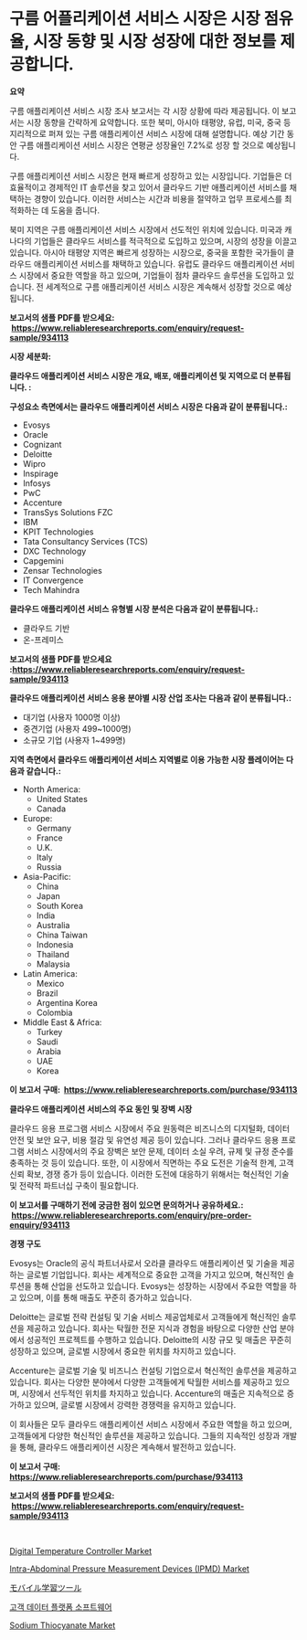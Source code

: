 <p><h1>구름 어플리케이션 서비스 시장은 시장 점유율, 시장 동향 및 시장 성장에 대한 정보를 제공합니다.</h1></p><p><strong>요약</strong></p>
<p><p>구름 애플리케이션 서비스 시장 조사 보고서는 각 시장 상황에 따라 제공됩니다. 이 보고서는 시장 동향을 간략하게 요약합니다. 또한 북미, 아시아 태평양, 유럽, 미국, 중국 등 지리적으로 퍼져 있는 구름 애플리케이션 서비스 시장에 대해 설명합니다. 예상 기간 동안 구름 애플리케이션 서비스 시장은 연평균 성장율인 7.2%로 성장 할 것으로 예상됩니다.</p><p>구름 애플리케이션 서비스 시장은 현재 빠르게 성장하고 있는 시장입니다. 기업들은 더 효율적이고 경제적인 IT 솔루션을 찾고 있어서 클라우드 기반 애플리케이션 서비스를 채택하는 경향이 있습니다. 이러한 서비스는 시간과 비용을 절약하고 업무 프로세스를 최적화하는 데 도움을 줍니다.</p><p>북미 지역은 구름 애플리케이션 서비스 시장에서 선도적인 위치에 있습니다. 미국과 캐나다의 기업들은 클라우드 서비스를 적극적으로 도입하고 있으며, 시장의 성장을 이끌고 있습니다. 아시아 태평양 지역은 빠르게 성장하는 시장으로, 중국을 포함한 국가들이 클라우드 애플리케이션 서비스를 채택하고 있습니다. 유럽도 클라우드 애플리케이션 서비스 시장에서 중요한 역할을 하고 있으며, 기업들이 점차 클라우드 솔루션을 도입하고 있습니다. 전 세계적으로 구름 애플리케이션 서비스 시장은 계속해서 성장할 것으로 예상됩니다.</p></p>
<p><strong>보고서의 샘플 PDF를 받으세요: &nbsp;<a href="https://www.reliableresearchreports.com/enquiry/request-sample/934113">https://www.reliableresearchreports.com/enquiry/request-sample/934113</a></strong></p>
<p><strong>시장 세분화:</strong></p>
<p><strong> 클라우드 애플리케이션 서비스 시장은 개요, 배포, 애플리케이션 및 지역으로 더 분류됩니다. :</strong></p>
<p><strong>구성요소 측면에서는 클라우드 애플리케이션 서비스 시장은 다음과 같이 분류됩니다.:</strong></p>
<p><ul><li>Evosys</li><li>Oracle</li><li>Cognizant</li><li>Deloitte</li><li>Wipro</li><li>Inspirage</li><li>Infosys</li><li>PwC</li><li>Accenture</li><li>TransSys Solutions FZC</li><li>IBM</li><li>KPIT Technologies</li><li>Tata Consultancy Services (TCS)</li><li>DXC Technology</li><li>Capgemini</li><li>Zensar Technologies</li><li>IT Convergence</li><li>Tech Mahindra</li></ul></p>
<p><strong> 클라우드 애플리케이션 서비스 유형별 시장 분석은 다음과 같이 분류됩니다.:</strong></p>
<p><ul><li>클라우드 기반</li><li>온-프레미스</li></ul></p>
<p><strong>보고서의 샘플 PDF를 받으세요 :<a href="https://www.reliableresearchreports.com/enquiry/request-sample/934113">https://www.reliableresearchreports.com/enquiry/request-sample/934113</a></strong></p>
<p><strong> 클라우드 애플리케이션 서비스 응용 분야별 시장 산업 조사는 다음과 같이 분류됩니다.:</strong></p>
<p><ul><li>대기업 (사용자 1000명 이상)</li><li>중견기업 (사용자 499~1000명)</li><li>소규모 기업 (사용자 1~499명)</li></ul></p>
<p><strong>지역 측면에서 클라우드 애플리케이션 서비스 지역별로 이용 가능한 시장 플레이어는 다음과 같습니다.:</strong></p>
<p><ul>
    <li>
        North America:
        <ul>
            <li>United States</li>
            <li>Canada</li>
        </ul>
    </li>
    <li>
        Europe:
        <ul>
            <li>Germany</li>
            <li>France</li>
            <li>U.K.</li>
            <li>Italy</li>
            <li>Russia</li>
        </ul>
    </li>
    <li>
        Asia-Pacific:
        <ul>
            <li>China</li>
            <li>Japan</li>
            <li>South Korea</li>
            <li>India</li>
            <li>Australia</li>
            <li>China Taiwan</li>
            <li>Indonesia</li>
            <li>Thailand</li>
            <li>Malaysia</li>
        </ul>
    </li>
    <li>
        Latin America:
        <ul>
            <li>Mexico</li>
            <li>Brazil</li>
            <li>Argentina Korea</li>
            <li>Colombia</li>
        </ul>
    </li>
    <li>
        Middle East & Africa:
        <ul>
            <li>Turkey</li>
            <li>Saudi</li>
            <li>Arabia</li>
            <li>UAE</li>
            <li>Korea</li>
        </ul>
    </li>
    </ul></p>
<p><strong>이 보고서 구매: &nbsp;<a href="https://www.reliableresearchreports.com/purchase/934113">https://www.reliableresearchreports.com/purchase/934113</a></strong></p>
<p><strong>클라우드 애플리케이션 서비스의 주요 동인 및 장벽 시장</strong></p>
<p><p>클라우드 응용 프로그램 서비스 시장에서 주요 원동력은 비즈니스의 디지털화, 데이터 안전 및 보안 요구, 비용 절감 및 유연성 제공 등이 있습니다. 그러나 클라우드 응용 프로그램 서비스 시장에서의 주요 장벽은 보안 문제, 데이터 소실 우려, 규제 및 규정 준수를 충족하는 것 등이 있습니다. 또한, 이 시장에서 직면하는 주요 도전은 기술적 한계, 고객 신뢰 확보, 경쟁 증가 등이 있습니다. 이러한 도전에 대응하기 위해서는 혁신적인 기술 및 전략적 파트너십 구축이 필요합니다.</p></p>
<p><strong>이 보고서를 구매하기 전에 궁금한 점이 있으면 문의하거나 공유하세요.: &nbsp;<a href="https://www.reliableresearchreports.com/enquiry/pre-order-enquiry/934113">https://www.reliableresearchreports.com/enquiry/pre-order-enquiry/934113</a></strong></p>
<p><strong>경쟁 구도</strong></p>
<p><p>Evosys는 Oracle의 공식 파트너사로서 오라클 클라우드 애플리케이션 및 기술을 제공하는 글로벌 기업입니다. 회사는 세계적으로 중요한 고객을 가지고 있으며, 혁신적인 솔루션을 통해 산업을 선도하고 있습니다. Evosys는 성장하는 시장에서 주요한 역할을 하고 있으며, 이를 통해 매출도 꾸준히 증가하고 있습니다.</p><p>Deloitte는 글로벌 전략 컨설팅 및 기술 서비스 제공업체로서 고객들에게 혁신적인 솔루션을 제공하고 있습니다. 회사는 탁월한 전문 지식과 경험을 바탕으로 다양한 산업 분야에서 성공적인 프로젝트를 수행하고 있습니다. Deloitte의 시장 규모 및 매출은 꾸준히 성장하고 있으며, 글로벌 시장에서 중요한 위치를 차지하고 있습니다.</p><p>Accenture는 글로벌 기술 및 비즈니스 컨설팅 기업으로서 혁신적인 솔루션을 제공하고 있습니다. 회사는 다양한 분야에서 다양한 고객들에게 탁월한 서비스를 제공하고 있으며, 시장에서 선두적인 위치를 차지하고 있습니다. Accenture의 매출은 지속적으로 증가하고 있으며, 글로벌 시장에서 강력한 경쟁력을 유지하고 있습니다.</p><p>이 회사들은 모두 클라우드 애플리케이션 서비스 시장에서 주요한 역할을 하고 있으며, 고객들에게 다양한 혁신적인 솔루션을 제공하고 있습니다. 그들의 지속적인 성장과 개발을 통해, 클라우드 애플리케이션 시장은 계속해서 발전하고 있습니다.</p></p>
<p><strong>이 보고서 구매: &nbsp; <a href="https://www.reliableresearchreports.com/purchase/934113">https://www.reliableresearchreports.com/purchase/934113</a></strong></p>
<p><strong>보고서의 샘플 PDF를 받으세요: &nbsp;<a href="https://www.reliableresearchreports.com/enquiry/request-sample/934113">https://www.reliableresearchreports.com/enquiry/request-sample/934113</a></strong><strong></strong></p>
<p>&nbsp;</p>
<p><p><a href="https://natural-crush-b99.notion.site/Digital-Temperature-Controller-Market-Size-Growth-Outlook-from-2024-to-2031-projecting-at-Market-s-de4ca4c2c2304b80bb357103c6efc697">Digital Temperature Controller Market</a></p><p><a href="https://issuu.com/reportprime-2/docs/intra-abdominal-pressure-measurement-devices-ipmd-">Intra-Abdominal Pressure Measurement Devices (IPMD) Market</a></p><p><a href="https://github.com/joaejkdzgyljvo6/Market-Research-Report-List-1/blob/main/4844943184290.md">モバイル学習ツール</a></p><p><a href="https://github.com/vsap75a286l/Market-Research-Report-List-1/blob/main/2475087184325.md">고객 데이터 플랫폼 소프트웨어</a></p><p><a href="https://view.publitas.com/reportprime-1/decoding-the-sodium-thiocyanate-market-a-deep-dive-into-the-latest-market-trends-market-segmentation-and-competitive-analysis/">Sodium Thiocyanate Market</a></p></p>